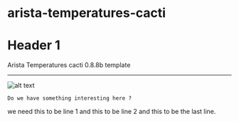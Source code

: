 arista-temperatures-cacti
=========================
# Header 1 #
Arista Temperatures cacti 0.8.8b template
* * *
![alt text](http://media.canada.com/355383a2-adcc-40e8-b076-36bde4082562/tarasweb.jpg "Title")

`Do we have something interesting here ?` 

we need this to be line 1 
and this to be line 2 
and this to be the last line.